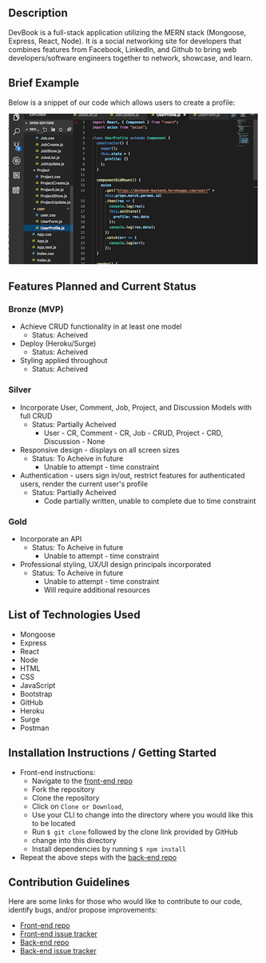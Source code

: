 
## Description

DevBook is a full-stack application utilizing the MERN stack (Mongoose, Express, React, Node).  It is a social networking site for developers that combines features from Facebook, LinkedIn, and Github to bring web developers/software engineers together to network, showcase, and learn.  


## Brief Example
Below is a snippet of our code which allows users to create a profile:


![snippet of profile code](src/img/CodeSnipDevBook1.png?raw=true)


## Features Planned and Current Status

### Bronze (MVP)
  * Achieve CRUD functionality in at least one model
    * Status: Acheived
  * Deploy (Heroku/Surge)
    * Status: Acheived
  * Styling applied throughout
    * Status: Acheived

### Silver
  * Incorporate User, Comment, Job, Project, and Discussion Models with full CRUD
    * Status: Partially Acheived
      * User - CR, Comment - CR, Job - CRUD, Project - CRD, Discussion - None
  * Responsive design - displays on all screen sizes
    * Status: To Acheive in future
      * Unable to attempt - time constraint
  * Authentication - users sign in/out, restrict features for authenticated users, render the current user's profile
    * Status: Partially Acheived
      * Code partially written, unable to complete due to time constraint
      
### Gold
  * Incorporate an API
    * Status: To Acheive in future
      * Unable to attempt - time constraint
  * Professional styling, UX/UI design principals incorporated
    * Status: To Acheive in future
      * Unable to attempt - time constraint
      * Will require additional resources


## List of Technologies Used
* Mongoose
* Express
* React
* Node
* HTML
* CSS
* JavaScript
* Bootstrap
* GitHub
* Heroku
* Surge
* Postman


## Installation Instructions / Getting Started
* Front-end instructions:
  * Navigate to the [front-end repo](https://github.com/CourtneyLTyler/devbook-fe) 
  * Fork the repository
  * Clone the repository
  * Click on `Clone or Download`, 
  * Use your CLI to change into the directory where you would like this to be located
  * Run `$ git clone` followed by the clone link provided by GitHub
  * change into this directory
  * Install dependencies by running `$ npm install`
* Repeat the above steps with the [back-end repo](https://github.com/rc1336/devbook-backend)


## Contribution Guidelines
Here are some links for those who would like to contribute to our code, identify bugs, and/or propose improvements:
* [Front-end repo](https://github.com/CourtneyLTyler/devbook-fe)
* [Front-end issue tracker](https://github.com/CourtneyLTyler/devbook-fe/issues)
* [Back-end repo](https://github.com/rc1336/devbook-backend)
* [Back-end issue tracker](https://github.com/rc1336/devbook-backend/issues)